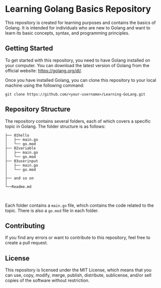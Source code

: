 # Learning Golang Basics Repository

This repository is created for learning purposes and contains the basics of Golang. It is intended for individuals who are new to Golang and want to learn its basic concepts, syntax, and programming principles.

## Getting Started

To get started with this repository, you need to have Golang installed on your computer. You can download the latest version of Golang from the official website: https://golang.org/dl/.

Once you have installed Golang, you can clone this repository to your local machine using the following command:

`git clone https://github.com/<your-username>/Learning-GoLang.git`


## Repository Structure

The repository contains several folders, each of which covers a specific topic in Golang. The folder structure is as follows:

```
├── 01hello
│   ├── main.go
│   └── go.mod
├── 02variable
│   ├── main.go
│   └── go.mod
├── 03userinput
│   ├── main.go
│   └── go.mod
│   
├── and so on
│   
└──Readme.md
```

<br>


Each folder contains a `main.go` file, which contains the code related to the topic. There is also a `go.mod` file in each folder.

## Contributing

If you find any errors or want to contribute to this repository, feel free to create a pull request. 

## License

This repository is licensed under the MIT License, which means that you can use, copy, modify, merge, publish, distribute, sublicense, and/or sell copies of the software without restriction.


